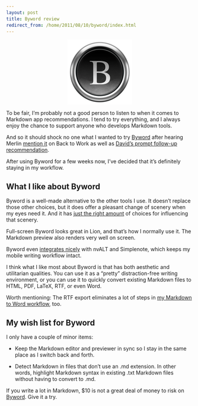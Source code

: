 ```yaml
---
layout: post
title: Byword review
redirect_from: /home/2011/08/10/byword/index.html
---
```

<p><img style="display: block; margin-left: auto; margin-right: auto;" title="byword-pe.png" src="/img/byword-pe.png" border="0" alt="Byword pe" width="175" height="175" /></p>
<p>To be fair, I’m probably not a good person to listen to when it comes to Markdown app recommendations.  I tend to try everything, and I always enjoy the chance to support anyone who develops Markdown tools.</p>
<p>And so it should shock no one what I wanted to try <a href="http://itunes.apple.com/us/app/byword/id420212497?mt=12">Byword</a> after hearing Merlin <a href="http://5by5.tv/b2w/25">mention it</a> on Back to Work as well as <a href="http://www.macsparky.com/blog/2011/7/26/byword-1.html">David’s prompt follow-up recommendation</a>.</p>
<p>After using Byword for a few weeks now, I’ve decided that it’s definitely staying in my workflow.</p>
<h2 id="whatilikeaboutbyword">What I like about Byword</h2>
<p>Byword is a well-made alternative to the other tools I use.  It doesn’t replace those other choices, but it does offer a pleasant change of scenery when my eyes need it. And it has <a href="http://prefs.org/post/8470320844/byword-app">just the right amount</a> of choices for influencing that scenery.</p>
<p>Full-screen Byword looks great in Lion, and that’s how I normally use it.  The Markdown preview also renders very well on screen.</p>
<p>Byword even <a href="http://www.practicallyefficient.com/2011/08/02/1l-byword-nvalt-simplenote/">integrates nicely</a> with nvALT and Simplenote, which keeps my mobile writing workflow intact.</p>
<p>I think what I like most about Byword is that has both aesthetic and utilitarian qualities.  You can use it as a “pretty” distraction-free writing environment, or you can use it to quickly convert existing Markdown files to HTML, PDF, LaTeX, RTF, or even Word.</p>
<p>Worth mentioning: The RTF export eliminates a lot of steps in <a href="http://www.practicallyefficient.com/2011/07/21/word-internet/">my Markdown to Word workflow</a>, too.</p>
<h2 id="mywishlistforbyword">My wish list for Byword</h2>
<p>I only have a couple of minor items:</p>
<ul>
<li>
<p>Keep the Markdown editor and previewer in sync so I stay in the same place as I switch back and forth.</p>
</li>
<li>
<p>Detect Markdown in files that don’t use an .md extension. In other words, highlight Markdown syntax in existing .txt Markdown files without having to convert to .md.</p>
</li>
</ul>
<p>If you write a lot in Markdown, $10 is not a great deal of money to risk on <a href="http://itunes.apple.com/us/app/byword/id420212497?mt=12">Byword</a>. Give it a try.</p>
